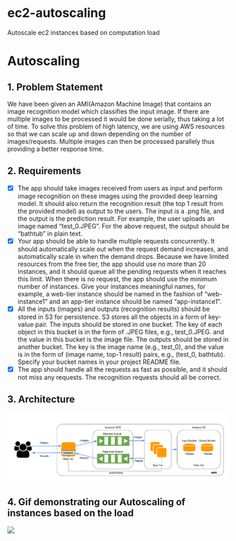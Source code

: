 # ec2-autoscaling
Autoscale ec2 instances based on computation load

# Autoscaling

## 1. Problem Statement
We have been given an AMI(Amazon Machine Image) that contains an image recognition model
which classifies the input image. If there are multiple images to be processed it would be done
serially, thus taking a lot of time. To solve this problem of high latency, we are using AWS
resources so that we can scale up and down depending on the number of images/requests.
Multiple images can then be processed parallely thus providing a better response time.

## 2. Requirements 
* [x] The app should take images received from users as input and perform image recognition on these images using the provided deep learning model. It should also return the recognition result (the top 1 result from the provided model) as output to the users. The input is a .png file, and the output is the prediction result. For example, the user uploads an image named “test_0.JPEG”. For the above request, the output should be “bathtub” in plain text.
* [x] Your app should be able to handle multiple requests concurrently. It should automatically scale out when the request demand increases, and automatically scale in when the demand drops. Because we have limited resources from the free tier, the app should use no more than 20 instances, and it should queue all the pending requests when it reaches this limit. When there is no request, the app should use the minimum number of instances. Give your instances meaningful names, for example, a web-tier instance should be named in the fashion of “web-instance1” and an app-tier instance should be named “app-instance1”.
* [x] All the inputs (images) and outputs (recognition results) should be stored in S3 for persistence. S3 stores all the objects in a form of key-value pair. The inputs should be stored in one bucket. The key of each object in this bucket is in the form of .JPEG files, e.g., test_0.JPEG. and the value in this bucket is the image file. The outputs should be stored in another bucket. The key is the image name (e.g., test_0), and the value is in the form of (image name, top-1 result) pairs, e.g., (test_0, bathtub). Specify your bucket names in your project README file.
* [x] The app should handle all the requests as fast as possible, and it should not miss any requests. The recognition requests should all be correct.

## 3. Architecture

<img src="Architecture.png" width=800><br>

## 4. Gif demonstrating our Autoscaling of instances based on the load
<img src="AutoScaling.gif" width=800><br>
